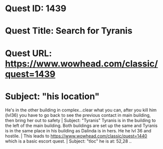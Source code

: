 # Quest ID: 1439
# Quest Title: Search for Tyranis
# Quest URL: https://www.wowhead.com/classic/quest=1439
# Subject: "his location"
He's in the other building in complex...clear what you can, after you kill him (lvl36) you have to go back to see the previous contact in main building, then bring her out to safety | Subject: "Tyranis"
Tyranis is in the building to the left of the main building. Both buildings are set up the same and Tyranis is in the same place in his building as Dalinda is in hers. He he lvl 36 and hostile. | This leads to https://www.wowhead.com/classic/quest=1440 which is a basic escort quest. | Subject: "tloc"
he is at: 52,28 ..